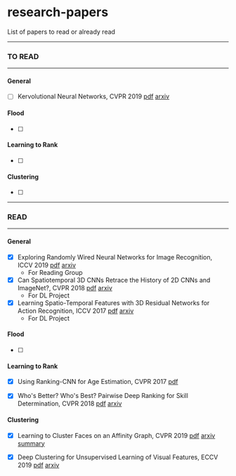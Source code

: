 # research-papers
List of papers to read or already read

******************************************
### TO READ
******************************************
#### General

- [ ] Kervolutional Neural Networks, CVPR 2019 [pdf](https://arxiv.org/pdf/1904.03955.pdf) [arxiv](https://arxiv.org/abs/1904.03955)


#### Flood

- [ ] 

#### Learning to Rank

- [ ] 

#### Clustering

- [ ] 


* * * * * * * * * * * * * * * * * * * * * * * * * * * * * *
### READ
* * * * * * * * * * * * * * * * * * * * * * * * * * * * * *

#### General

- [x] Exploring Randomly Wired Neural Networks for Image Recognition, ICCV 2019 [pdf](https://arxiv.org/pdf/1904.01569.pdf) [arxiv](https://arxiv.org/abs/1904.01569)
  * For Reading Group
- [x] Can Spatiotemporal 3D CNNs Retrace the History of 2D CNNs and ImageNet?, CVPR 2018 [pdf](https://arxiv.org/pdf/1711.09577.pdf) [arxiv](https://arxiv.org/abs/1711.09577)
  * For DL Project
- [x] Learning Spatio-Temporal Features with 3D Residual Networks for Action Recognition, ICCV 2017 [pdf](https://arxiv.org/pdf/1708.07632.pdf) [arxiv](https://arxiv.org/abs/1708.07632)
  * For DL Project


#### Flood

- [ ] 

#### Learning to Rank

- [x] Using Ranking-CNN for Age Estimation, CVPR 2017 [pdf](http://openaccess.thecvf.com/content_cvpr_2017/papers/Chen_Using_Ranking-CNN_for_CVPR_2017_paper.pdf)

- [x] Who's Better? Who's Best? Pairwise Deep Ranking for Skill Determination, CVPR 2018 [pdf](http://openaccess.thecvf.com/content_cvpr_2018/papers/Doughty_Whos_Better_Whos_CVPR_2018_paper.pdf) [arxiv](https://arxiv.org/abs/1703.09913)



#### Clustering

- [x] Learning to Cluster Faces on an Affinity Graph, CVPR 2019 [pdf](https://arxiv.org/pdf/1904.02749.pdf) [arxiv](https://arxiv.org/abs/1904.02749) [summary](https://github.com/priyanka-chaudhary/research-papers/blob/master/Learning%20to%20Cluster%20Faces%20on%20an%20Affinity%20Graph.md)

- [x] Deep Clustering for Unsupervised Learning of Visual Features, ECCV 2019 [pdf](https://arxiv.org/pdf/1807.05520.pdf) [arxiv](https://arxiv.org/abs/1807.05520)
